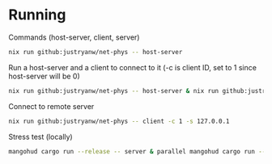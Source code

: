 # Running
Commands (host-server, client, server)
```bash
nix run github:justryanw/net-phys -- host-server
```

Run a host-server and a client to connect to it (-c is client ID, set to 1 since host-server will be 0)
```bash
nix run github:justryanw/net-phys -- host-server & nix run github:justryanw/net-phys -- client -c 1
```

Connect to remote server
```bash
nix run github:justryanw/net-phys -- client -c 1 -s 127.0.0.1
```

Stress test (locally)
```bash
mangohud cargo run --release -- server & parallel mangohud cargo run --release -- client -c ::: {0..15}
```
